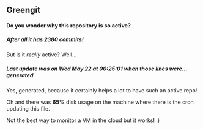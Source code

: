 ## Greengit

#### Do you wonder why this repository is so active?

##### After all it has 2380 commits!

But is it *really* active? Well...

##### Last update was on Wed May 22 at 00:25:01 when those lines were... generated

Yes, generated, because it certainly helps a lot to have such an active repo!

Oh and there was **65%** disk usage on the machine
where there is the cron updating this file.

Not the best way to monitor a VM in the cloud but it works! :)
